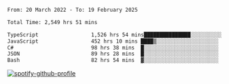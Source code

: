 <!--START_SECTION:waka-->

```txt
From: 20 March 2022 - To: 19 February 2025

Total Time: 2,549 hrs 51 mins

TypeScript                 1,526 hrs 54 mins███████████████░░░░░░░░░░   59.88 %
JavaScript                 452 hrs 10 mins ████▒░░░░░░░░░░░░░░░░░░░░   17.73 %
C#                         98 hrs 38 mins  █░░░░░░░░░░░░░░░░░░░░░░░░   03.87 %
JSON                       89 hrs 28 mins  █░░░░░░░░░░░░░░░░░░░░░░░░   03.51 %
Bash                       82 hrs 54 mins  ▓░░░░░░░░░░░░░░░░░░░░░░░░   03.25 %
```

<!--END_SECTION:waka-->
[![spotify-github-profile](https://spotify-github-profile.vercel.app/api/view?uid=c00zprrvy9xiloa9qnco3hmng&cover_image=true&theme=novatorem&show_offline=false&background_color=121212&bar_color=53b14f&bar_color_cover=false)](https://spotify-github-profile.vercel.app/api/view?uid=c00zprrvy9xiloa9qnco3hmng&redirect=true)




